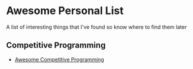 # Awesome Personal List
A list of interesting things that I've found so know where to find them later

## Competitive Programming
- [Awesome Competitive Programming](https://github.com/lnishan/awesome-competitive-programming)
